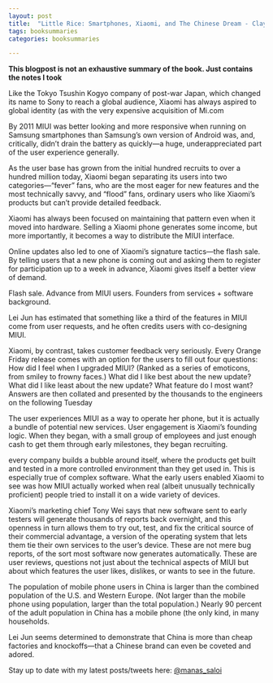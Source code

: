 ```yaml
---
layout: post
title:  "Little Rice: Smartphones, Xiaomi, and The Chinese Dream - Clay Shirky"
tags: booksummaries
categories: booksummaries

---
```


**This blogpost is not an exhaustive summary of the book. Just contains the notes I took**  

Like the Tokyo Tsushin Kogyo company of post-war Japan, which changed its name to Sony to reach a global audience, Xiaomi has always aspired to global identity (as with the very expensive acquisition of Mi.com

By 2011 MIUI was better looking and more responsive when running on Samsung smartphones than Samsung’s own version of Android was, and, critically, didn’t drain the battery as quickly—a huge, underappreciated part of the user experience generally.

As the user base has grown from the initial hundred recruits to over a hundred million today, Xiaomi began separating its users into two categories—“fever” fans, who are the most eager for new features and the most technically savvy, and “flood” fans, ordinary users who like Xiaomi’s products but can’t provide detailed feedback.

Xiaomi has always been focused on maintaining that pattern even when it moved into hardware. Selling a Xiaomi phone generates some income, but more importantly, it becomes a way to distribute the MIUI interface.


Online updates also led to one of Xiaomi’s signature tactics—the flash sale. By telling users that a new phone is coming out and asking them to register for participation up to a week in advance, Xiaomi gives itself a better view of demand.

Flash sale. Advance from MIUI users. Founders from services + software background.

Lei Jun has estimated that something like a third of the features in MIUI come from user requests, and he often credits users with co-designing MIUI.

Xiaomi, by contrast, takes customer feedback very seriously. Every Orange Friday release comes with an option for the users to fill out four questions: How did I feel when I upgraded MIUI? (Ranked as a series of emoticons, from smiley to frowny faces.) What did I like best about the new update? What did I like least about the new update? What feature do I most want? Answers are then collated and presented by the thousands to the engineers on the following Tuesday

The user experiences MIUI as a way to operate her phone, but it is actually a bundle of potential new services. User engagement is Xiaomi’s founding logic. When they began, with a small group of employees and just enough cash to get them through early milestones, they began recruiting.

every company builds a bubble around itself, where the products get built and tested in a more controlled environment than they get used in. This is especially true of complex software. What the early users enabled Xiaomi to see was how MIUI actually worked when real (albeit unusually technically proficient) people tried to install it on a wide variety of devices.


Xiaomi’s marketing chief Tony Wei says that new software sent to early testers will generate thousands of reports back overnight, and this openness in turn allows them to try out, test, and fix the critical source of their commercial advantage, a version of the operating system that lets them tie their own services to the user’s device. These are not mere bug reports, of the sort most software now generates automatically. These are user reviews, questions not just about the technical aspects of MIUI but about which features the user likes, dislikes, or wants to see in the future.

The population of mobile phone users in China is larger than the combined population of the U.S. and Western Europe. (Not larger than the mobile phone using population, larger than the  total  population.) Nearly 90 percent of the adult population in China has a mobile phone (the only kind, in many households.

Lei Jun seems determined to demonstrate that China is more than cheap factories and knockoffs—that a Chinese brand can even be coveted and adored.

Stay up to date with my latest posts/tweets here: [@manas_saloi](http://twitter.com/manas_saloi)
